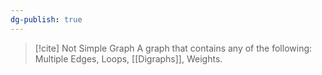 ```yaml
---
dg-publish: true
---
```


>[!cite] Not Simple Graph
>A graph that contains any of the following: Multiple Edges, Loops, [[Digraphs]], Weights.
